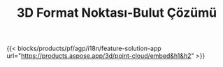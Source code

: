﻿---
title: 3D Format Noktası-Bulut Çözümü 
weight: 7730
url: /tr/point-cloud
limit: 
description: 3D dosyalarınızdan nokta bulutu oluşturun ve önizleyin
---
{{< blocks/products/pf/agp/i18n/feature-solution-app url="https://products.aspose.app/3d/point-cloud/embed&h1&h2" >}} 
